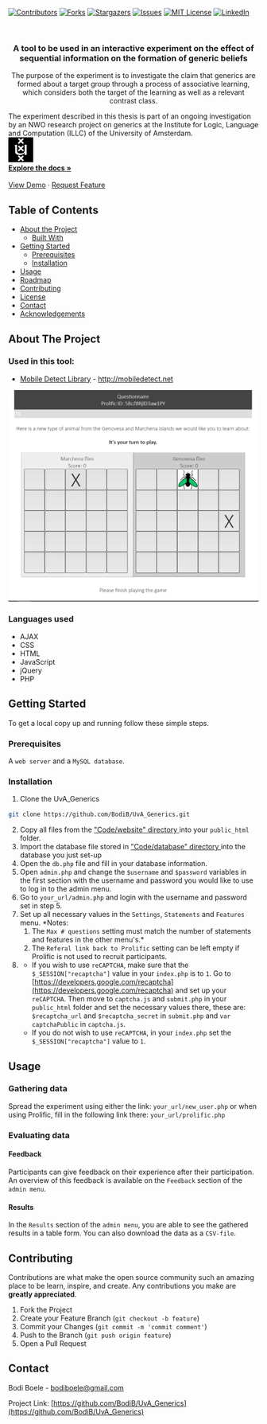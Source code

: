 
<!-- PROJECT SHIELDS -->
[![Contributors][contributors-shield]][contributors-url] [![Forks][forks-shield]][forks-url] [![Stargazers][stars-shield]][stars-url] [![Issues][issues-shield]][issues-url] [![MIT License][license-shield]][license-url] [![LinkedIn][linkedin-shield]][linkedin-url]

<!-- PROJECT LOGO -->
<br />
<p align="center">
  <h3 align="center"> A tool to be used in an interactive experiment on the effect of sequential information on the formation of generic beliefs</h3>

  <p align="center">
The purpose of the experiment is to investigate the claim that generics are formed about a target group through a process of associative learning, which considers both the target of the learning as well as a relevant contrast class.

The experiment described in this thesis is part of an ongoing investigation by an NWO research project on generics at the Institute for Logic, Language and Computation (ILLC) of the University of Amsterdam.
<br />
<a href="http://www.illc.uva.nl/Research/Programmes/lola/"><img src="images/UVA-logo.png" alt="Logic and Language - University of Amsterdam" width="50"/></a>
    <br />
    <a href="https://github.com/BodiB/UvA_Generics"><strong>Explore the docs »</strong></a>
    <br />
    <br />
    <a href="http://uva-generics.nl/demo/">View Demo</a>
    ·
    <a href="https://github.com/BodiB/UvA_Generics/issues">Request Feature</a>
  </p>
</p>

<!-- TABLE OF CONTENTS -->
## Table of Contents

* [About the Project](#about-the-project)
  * [Built With](#built-with)
* [Getting Started](#getting-started)
  * [Prerequisites](#prerequisites)
  * [Installation](#installation)
* [Usage](#usage)
* [Roadmap](#roadmap)
* [Contributing](#contributing)
* [License](#license)
* [Contact](#contact)
* [Acknowledgements](#acknowledgements)



<!-- ABOUT THE PROJECT -->
## About The Project

### Used in this tool:
* [Mobile Detect Library](http://mobiledetect.net) - http://mobiledetect.net

[![Experiment screenshot][product-screenshot]](https://uva-generics.nl/demo)


### Languages used
* AJAX
* CSS
* HTML
* JavaScript
* jQuery
* PHP

## Getting Started
To get a local copy up and running follow these simple steps.

### Prerequisites
A `web server` and a `MySQL database`.

### Installation
1. Clone the UvA_Generics
```sh
git clone https://github.com/BodiB/UvA_Generics.git
```
2. Copy all files from the ["Code/website" directory ](https://github.com/BodiB/UvA_Generics/Code/website) into your `public_html` folder.
3. Import the database file stored in ["Code/database" directory ](https://github.com/BodiB/UvA_Generics/Code/database) into the database you just set-up
4. Open the `db.php` file and fill in your database information.
5. Open `admin.php` and change the `$username`  and `$password` variables in the first section with the username and password you would like to use to log in to the admin menu.
6. Go to `your_url/admin.php` and login with the username and password set in step 5.
7. Set up all necessary values in the `Settings`, `Statements` and `Features` menu.
*Notes:
	1. The `Max # questions`  setting must match the number of statements and features in the other menu's.*
	2. The `Referal link back to Prolific` setting can be left empty if Prolific is not used to recruit participants.
8.
	- If you wish to use `reCAPTCHA`, make sure that the `$_SESSION["recaptcha"]` value in your `index.php` is to `1`. Go to [https://developers.google.com/recaptcha](https://developers.google.com/recaptcha) and set up your `reCAPTCHA`. Then move to `captcha.js` and `submit.php` in your `public_html` folder and set the necessary values there, these are: `$recaptcha_url` and `$recaptcha_secret` in `submit.php` and `var captchaPublic` in `captcha.js`.  
	- If you do not wish to use `reCAPTCHA`,  in your `index.php` set the `$_SESSION["recaptcha"]` value to `1`.

## Usage
### Gathering data
Spread the experiment using either the link: `your_url/new_user.php` or when using Prolific, fill in the following link there: `your_url/prolific.php`

### Evaluating data
#### Feedback
Participants can give feedback on their experience after their participation. An overview of this feedback is available on the `Feedback` section of the `admin menu`.  
#### Results
In the `Results` section of the `admin menu`, you are able to see the gathered results in a table form. You can also download the data as a `CSV-file`.



<!-- CONTRIBUTING -->
## Contributing

Contributions are what make the open source community such an amazing place to be learn, inspire, and create. Any contributions you make are **greatly appreciated**.

1. Fork the Project
2. Create your Feature Branch (`git checkout -b feature`)
3. Commit your Changes (`git commit -m 'commit comment'`)
4. Push to the Branch (`git push origin feature`)
5. Open a Pull Request


<!-- LICENSE -->
<!--## License -->
<!--Distributed under the ?? License. See `LICENSE` for more information. -->

<!-- CONTACT -->
## Contact

Bodi Boele - bodiboele@gmail.com

Project Link: [https://github.com/BodiB/UvA_Generics](https://github.com/BodiB/UvA_Generics)

<!-- MARKDOWN LINKS & IMAGES -->
<!-- https://www.markdownguide.org/basic-syntax/#reference-style-links -->
[contributors-shield]: https://img.shields.io/github/contributors/BodiB/UvA_Generics?style=flat-square
[contributors-url]: https://github.com/BodiB/UvA_Generics/graphs/contributors
[forks-shield]: https://img.shields.io/github/forks/BodiB/UvA_Generics?style=flat-square
[forks-url]: https://github.com/BodiB/UvA_Generics/network/members
[stars-shield]: https://img.shields.io/github/stars/BodiB/UvA_Generics?style=flat-square
[stars-url]: https://github.com/BodiB/UvA_Generics/stargazers
[issues-shield]: https://img.shields.io/github/issues/BodiB/UvA_Generics?style=flat-square
[issues-url]: https://github.com/BodiB/UvA_Generics/issues
[license-shield]: https://img.shields.io/github/license/BodiB/UvA_Generics?style=flat-square
[license-url]: https://github.com/BodiB/UvA_Generics/blob/master/LICENSE.txt
[linkedin-shield]: https://img.shields.io/badge/-LinkedIn-black.svg?style=flat-square&logo=linkedin&colorB=555
[linkedin-url]: https://linkedin.com/in/bodi-boelé-52490710a
[product-screenshot]: images/screenshot.png
